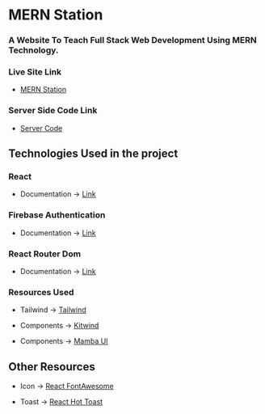 # MERN Station

### A Website To Teach Full Stack Web Development Using MERN Technology.


### Live Site Link
* [MERN Station](https://mern-station.web.app/)

### Server Side Code Link
* [Server Code](https://github.com/anowarzz/mern-station-server)


## Technologies Used in the project


### React
* Documentation -> [Link](https://reactjs.org/)

### Firebase Authentication
* Documentation -> [Link](https://firebase.google.com/)

### React Router Dom 
* Documentation -> [Link](https://reactrouter.com/en/main/start/overview)


### Resources Used 
* Tailwind -> [Tailwind](https://tailwindcss.com/)

* Components ->  [Kitwind](https://kitwind.io/products/kometa/components)

* Components ->  [Mamba UI](https://www.mambaui.com/)

## Other Resources
* Icon -> [React FontAwesome](https://fontawesome.com/v5/docs/web/use-with/react)

* Toast -> [React Hot Toast](https://react-hot-toast.com/)
